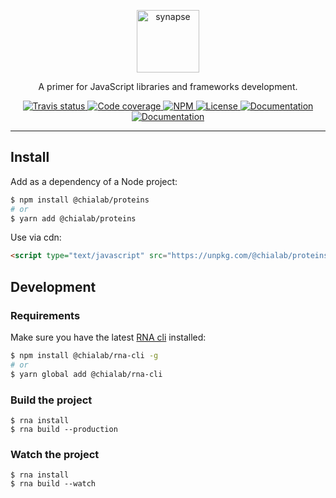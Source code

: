 <p align="center">
  <a href="https://proteins.chialab.io">
    <img alt="synapse" src="https://logos.chialab.io/@chialab/proteins.svg" width="100">
  </a>
</p>

<p align="center">
  A primer for JavaScript libraries and frameworks development.
</p>

<p align="center">
    <a href="https://travis-ci.org/chialab/proteins">
        <img alt="Travis status" src="https://img.shields.io/travis/chialab/proteins.svg?style=flat-square">
    </a>
    <a href="https://codecov.io/gh/chialab/proteins">
        <img alt="Code coverage" src="https://img.shields.io/codecov/c/github/chialab/proteins.svg?style=flat-square">
    </a>
    <a href="https://www.npmjs.com/package/@chialab/proteins">
        <img alt="NPM" src="https://img.shields.io/npm/v/@chialab/proteins.svg?style=flat-square">
    </a>
    <a href="https://github.com/chialab/proteins/blob/master/LICENSE">
        <img alt="License" src="https://img.shields.io/npm/l/@chialab/proteins.svg?style=flat-square">
    </a>
    <a href="https://github.com/chialab/proteins/wiki">
        <img alt="Documentation" src="https://img.shields.io/badge/documentation-wiki-ff69b4.svg?style=flat-square">
    </a>
    <a href="https://saucelabs.com/u/chialab-sl-014">
        <img alt="Documentation" src="https://badges.herokuapp.com/sauce/chialab-sl-014?labels=none&style=flat-square">
    </a>
</p>

---

## Install

Add as a dependency of a Node project:

```sh
$ npm install @chialab/proteins
# or
$ yarn add @chialab/proteins
```

Use via cdn:
```html
<script type="text/javascript" src="https://unpkg.com/@chialab/proteins"></script>
```

## Development
### Requirements

Make sure you have the latest [RNA cli](https://github.com/chialab/rna-cli) installed:
```sh
$ npm install @chialab/rna-cli -g
# or
$ yarn global add @chialab/rna-cli
```

### Build the project

```
$ rna install
$ rna build --production
```

### Watch the project
```
$ rna install
$ rna build --watch
```
